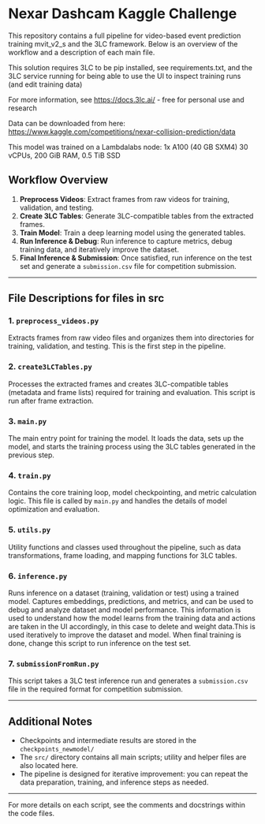# Nexar Dashcam Kaggle Challenge

This repository contains a full pipeline for video-based event prediction training mvit_v2_s and the 3LC framework. Below is an overview of the workflow and a description of each main file.

This solution requires 3LC to be pip installed, see requirements.txt, and the 3LC service running for being able to use the UI to inspect training runs (and edit training data)

For more information, see https://docs.3lc.ai/ - free for personal use and research

Data can be downloaded from here: https://www.kaggle.com/competitions/nexar-collision-prediction/data

This model was trained on a Lambdalabs node: 1x A100 (40 GB SXM4) 30 vCPUs, 200 GiB RAM, 0.5 TiB SSD

## Workflow Overview

1. **Preprocess Videos**: Extract frames from raw videos for training, validation, and testing.
2. **Create 3LC Tables**: Generate 3LC-compatible tables from the extracted frames.
3. **Train Model**: Train a deep learning model using the generated tables.
4. **Run Inference & Debug**: Run inference to capture metrics, debug training data, and iteratively improve the dataset.
5. **Final Inference & Submission**: Once satisfied, run inference on the test set and generate a `submission.csv` file for competition submission.

---

## File Descriptions for files in src

### 1. `preprocess_videos.py`
Extracts frames from raw video files and organizes them into directories for training, validation, and testing. This is the first step in the pipeline.

### 2. `create3LCTables.py`
Processes the extracted frames and creates 3LC-compatible tables (metadata and frame lists) required for training and evaluation. This script is run after frame extraction.

### 3. `main.py`
The main entry point for training the model. It loads the data, sets up the model, and starts the training process using the 3LC tables generated in the previous step.

### 4. `train.py`
Contains the core training loop, model checkpointing, and metric calculation logic. This file is called by `main.py` and handles the details of model optimization and evaluation.

### 5. `utils.py`
Utility functions and classes used throughout the pipeline, such as data transformations, frame loading, and mapping functions for 3LC tables.

### 6. `inference.py`
Runs inference on a dataset (training, validation or test) using a trained model. Captures embeddings, predictions, and metrics, and can be used to debug and analyze dataset and model performance. This information is used to understand how the model learns from the training data and actions are taken in the UI accordingly, in this case to delete and weight data.This is used iteratively to improve the dataset and model. When final training is done, change this script to run inference on the test set.

### 7. `submissionFromRun.py`
This script takes a 3LC test inference run and generates a `submission.csv` file in the required format for competition submission.

---

## Additional Notes
- Checkpoints and intermediate results are stored in the `checkpoints_newmodel/`
- The `src/` directory contains all main scripts; utility and helper files are also located here.
- The pipeline is designed for iterative improvement: you can repeat the data preparation, training, and inference steps as needed.

---

For more details on each script, see the comments and docstrings within the code files. 

